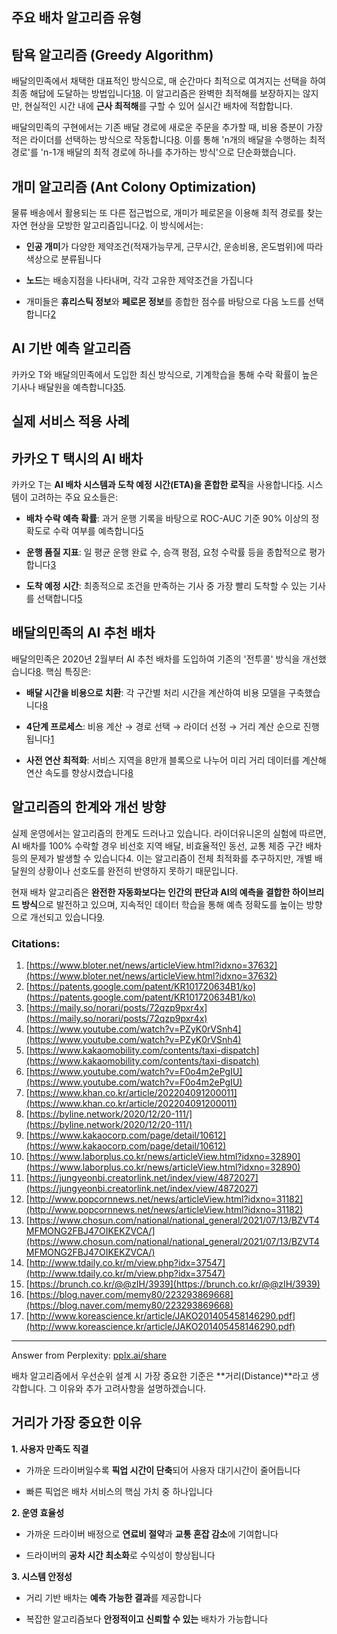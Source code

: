 

## 주요 배차 알고리즘 유형

## **탐욕 알고리즘 (Greedy Algorithm)**

배달의민족에서 채택한 대표적인 방식으로, 매 순간마다 최적으로 여겨지는 선택을 하여 최종 해답에 도달하는 방법입니다[1](https://www.bloter.net/news/articleView.html?idxno=37632)[8](https://byline.network/2020/12/20-111/). 이 알고리즘은 완벽한 최적해를 보장하지는 않지만, 현실적인 시간 내에 **근사 최적해**를 구할 수 있어 실시간 배차에 적합합니다.

배달의민족의 구현에서는 기존 배달 경로에 새로운 주문을 추가할 때, 비용 증분이 가장 적은 라이더를 선택하는 방식으로 작동합니다[8](https://byline.network/2020/12/20-111/). 이를 통해 'n개의 배달을 수행하는 최적 경로'를 'n-1개 배달의 최적 경로에 하나를 추가하는 방식'으로 단순화했습니다.

## **개미 알고리즘 (Ant Colony Optimization)**

물류 배송에서 활용되는 또 다른 접근법으로, 개미가 페로몬을 이용해 최적 경로를 찾는 자연 현상을 모방한 알고리즘입니다[2](https://patents.google.com/patent/KR101720634B1/ko). 이 방식에서는:

- **인공 개미**가 다양한 제약조건(적재가능무게, 근무시간, 운송비용, 온도범위)에 따라 색상으로 분류됩니다
    
- **노드**는 배송지점을 나타내며, 각각 고유한 제약조건을 가집니다
    
- 개미들은 **휴리스틱 정보**와 **페로몬 정보**를 종합한 점수를 바탕으로 다음 노드를 선택합니다[2](https://patents.google.com/patent/KR101720634B1/ko)
    

## **AI 기반 예측 알고리즘**

카카오 T와 배달의민족에서 도입한 최신 방식으로, 기계학습을 통해 수락 확률이 높은 기사나 배달원을 예측합니다[3](https://maily.so/norari/posts/72qzp9pxr4x)[5](https://www.kakaomobility.com/contents/taxi-dispatch).

## 실제 서비스 적용 사례

## **카카오 T 택시의 AI 배차**

카카오 T는 **AI 배차 시스템과 도착 예정 시간(ETA)을 혼합한 로직**을 사용합니다[5](https://www.kakaomobility.com/contents/taxi-dispatch). 시스템이 고려하는 주요 요소들은:

- **배차 수락 예측 확률**: 과거 운행 기록을 바탕으로 ROC-AUC 기준 90% 이상의 정확도로 수락 여부를 예측합니다[5](https://www.kakaomobility.com/contents/taxi-dispatch)
    
- **운행 품질 지표**: 일 평균 운행 완료 수, 승객 평점, 요청 수락률 등을 종합적으로 평가합니다[3](https://maily.so/norari/posts/72qzp9pxr4x)
    
- **도착 예정 시간**: 최종적으로 조건을 만족하는 기사 중 가장 빨리 도착할 수 있는 기사를 선택합니다[5](https://www.kakaomobility.com/contents/taxi-dispatch)
    

## **배달의민족의 AI 추천 배차**

배달의민족은 2020년 2월부터 AI 추천 배차를 도입하여 기존의 '전투콜' 방식을 개선했습니다[8](https://byline.network/2020/12/20-111/). 핵심 특징은:

- **배달 시간을 비용으로 치환**: 각 구간별 처리 시간을 계산하여 비용 모델을 구축했습니다[8](https://byline.network/2020/12/20-111/)
    
- **4단계 프로세스**: 비용 계산 → 경로 선택 → 라이더 선정 → 거리 계산 순으로 진행됩니다[1](https://www.bloter.net/news/articleView.html?idxno=37632)
    
- **사전 연산 최적화**: 서비스 지역을 8만개 블록으로 나누어 미리 거리 데이터를 계산해 연산 속도를 향상시켰습니다[8](https://byline.network/2020/12/20-111/)
    

## 알고리즘의 한계와 개선 방향

실제 운영에서는 알고리즘의 한계도 드러나고 있습니다. 라이더유니온의 실험에 따르면, AI 배차를 100% 수락할 경우 비선호 지역 배달, 비효율적인 동선, 교통 체증 구간 배차 등의 문제가 발생할 수 있습니다4. 이는 알고리즘이 전체 최적화를 추구하지만, 개별 배달원의 상황이나 선호도를 완전히 반영하지 못하기 때문입니다.

현재 배차 알고리즘은 **완전한 자동화보다는 인간의 판단과 AI의 예측을 결합한 하이브리드 방식**으로 발전하고 있으며, 지속적인 데이터 학습을 통해 예측 정확도를 높이는 방향으로 개선되고 있습니다[9](https://www.kakaocorp.com/page/detail/10612).

### Citations:

1. [https://www.bloter.net/news/articleView.html?idxno=37632](https://www.bloter.net/news/articleView.html?idxno=37632)
2. [https://patents.google.com/patent/KR101720634B1/ko](https://patents.google.com/patent/KR101720634B1/ko)
3. [https://maily.so/norari/posts/72qzp9pxr4x](https://maily.so/norari/posts/72qzp9pxr4x)
4. [https://www.youtube.com/watch?v=PZyK0rVSnh4](https://www.youtube.com/watch?v=PZyK0rVSnh4)
5. [https://www.kakaomobility.com/contents/taxi-dispatch](https://www.kakaomobility.com/contents/taxi-dispatch)
6. [https://www.youtube.com/watch?v=F0o4m2ePgIU](https://www.youtube.com/watch?v=F0o4m2ePgIU)
7. [https://www.khan.co.kr/article/202204091200011](https://www.khan.co.kr/article/202204091200011)
8. [https://byline.network/2020/12/20-111/](https://byline.network/2020/12/20-111/)
9. [https://www.kakaocorp.com/page/detail/10612](https://www.kakaocorp.com/page/detail/10612)
10. [https://www.laborplus.co.kr/news/articleView.html?idxno=32890](https://www.laborplus.co.kr/news/articleView.html?idxno=32890)
11. [https://jungyeonbi.creatorlink.net/index/view/4872027](https://jungyeonbi.creatorlink.net/index/view/4872027)
12. [http://www.popcornnews.net/news/articleView.html?idxno=31182](http://www.popcornnews.net/news/articleView.html?idxno=31182)
13. [https://www.chosun.com/national/national_general/2021/07/13/BZVT4MFMONG2FBJ47OIKEKZVCA/](https://www.chosun.com/national/national_general/2021/07/13/BZVT4MFMONG2FBJ47OIKEKZVCA/)
14. [http://www.tdaily.co.kr/m/view.php?idx=37547](http://www.tdaily.co.kr/m/view.php?idx=37547)
15. [https://brunch.co.kr/@@zIH/3939](https://brunch.co.kr/@@zIH/3939)
16. [https://blog.naver.com/memy80/223293869668](https://blog.naver.com/memy80/223293869668)
17. [http://www.koreascience.kr/article/JAKO201405458146290.pdf](http://www.koreascience.kr/article/JAKO201405458146290.pdf)

---

Answer from Perplexity: [pplx.ai/share](https://www.perplexity.ai/search/pplx.ai/share)




배차 알고리즘에서 우선순위 설계 시 가장 중요한 기준은 **거리(Distance)**라고 생각합니다. 그 이유와 추가 고려사항을 설명하겠습니다.

## 거리가 가장 중요한 이유

**1. 사용자 만족도 직결**

- 가까운 드라이버일수록 **픽업 시간이 단축**되어 사용자 대기시간이 줄어듭니다
    
- 빠른 픽업은 배차 서비스의 핵심 가치 중 하나입니다
    

**2. 운영 효율성**

- 가까운 드라이버 배정으로 **연료비 절약**과 **교통 혼잡 감소**에 기여합니다
    
- 드라이버의 **공차 시간 최소화**로 수익성이 향상됩니다
    

**3. 시스템 안정성**

- 거리 기반 배차는 **예측 가능한 결과**를 제공합니다
    
- 복잡한 알고리즘보다 **안정적이고 신뢰할 수 있는** 배차가 가능합니다